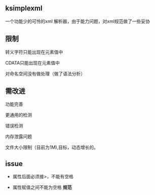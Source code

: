 ## ksimplexml
一个功能少的可怜的xml 解析器，由于能力问题，对xml规范做了一些妥协

## 限制
转义字符只能出现在元素值中

CDATA只能出现在元素值中

对命名空间没有做处理（做了语法分析） 


## 需改进

功能完善

更通用的检测

错误检测

内存泄露问题 

文件大小限制（目前为1M),目标，动态增长的。

 ## issue

 * 属性后面必须接>，不能有空格
 
 * 属性赋值之间不能为空格  <b>规范</b>